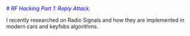 </br><span style="color:blue"># *RF Hacking Part 1: Reply Attack*</span>.

I recently researched on Radio Signals and how they are implemented in modern cars and keyfobs algorithms.
